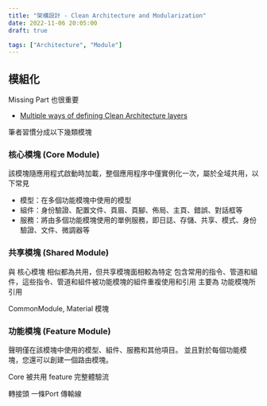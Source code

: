 ```yaml
---
title: "架構設計 - Clean Architecture and Modularization"
date: 2022-11-06 20:05:00
draft: true

tags: ["Architecture", "Module"]
---
```



## 模組化
Missing Part 也很重要

- [Multiple ways of defining Clean Architecture layers](https://proandroiddev.com/multiple-ways-of-defining-clean-architecture-layers-bbb70afa5d4a)




筆者習慣分成以下幾類模塊
  
### 核心模塊 (Core Module)
該模塊隨應用程式啟動時加載，整個應用程序中僅實例化一次，屬於全域共用，以下常見

- 模型：在多個功能模塊中使用的模型
- 組件：身份驗證、配置文件、頁眉、頁腳、佈局、主頁、錯誤、對話框等
- 服務：將由多個功能模塊使用的單例服務，即日誌、存儲、共享、模式、身份驗證、文件、微調器等

### 共享模塊 (Shared Module)
與 核心模塊 相似都為共用，但共享模塊面相較為特定
包含常用的指令、管道和組件，這些指令、管道和組件被功能模塊的組件重複使用和引用
主要為 功能模塊所引用

CommonModule, Material 模塊

### 功能模塊 (Feature Module)
聲明僅在該模塊中使用的模型、組件、服務和其他項目。
並且對於每個功能模塊，您還可以創建一個路由模塊。



Core 被共用
feature 完整體驗流


轉接頭
一條Port 傳輸線



[]()




